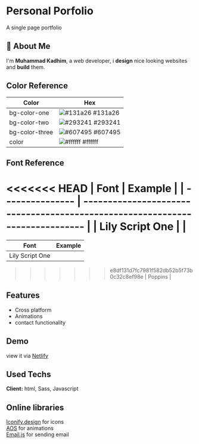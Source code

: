 # Personal Porfolio

A single page portfolio

## 🚀 About Me

I'm **Muhammad Kadhim**, a web developer, i **design** nice looking websites and **build** them.

## Color Reference

| Color          | Hex                                                              |
| -------------- | ---------------------------------------------------------------- |
| bg-color-one   | ![#131a26](https://via.placeholder.com/10/131a26?text=+) #131a26 |
| bg-color-two   | ![#293241](https://via.placeholder.com/10/293241?text=+) #293241 |
| bg-color-three | ![#607495](https://via.placeholder.com/10/607495?text=+) #607495 |
| color          | ![#ffffff](https://via.placeholder.com/10/ffffff?text=+) #ffffff |

## Font Reference

<<<<<<< HEAD
| Font | Example |
| --------------- | ---------------------------------------------------------------------------- |
| Lily Script One | |
=======
| Font | Example |
| --------------- | ----------------------------------------------------------------------------- |
| Lily Script One | |

> > > > > > > e8df131d7fc7981f582db52b5f73b0c32c8ef98e
> > > > > > > | Poppins |

## Features

-   Cross platform
-   Animations
-   contact functionality

## Demo

view it via
[Netlify](https://muhammad-kadhim.netlify.app/)

## Used Techs

**Client:** html, Sass, Javascript

## Online libraries

[Iconify.design](https://iconify.design/) for icons\
[AOS](https://michalsnik.github.io/aos/) for animations\
[Email.js](https://www.emailjs.com/) for sending email
